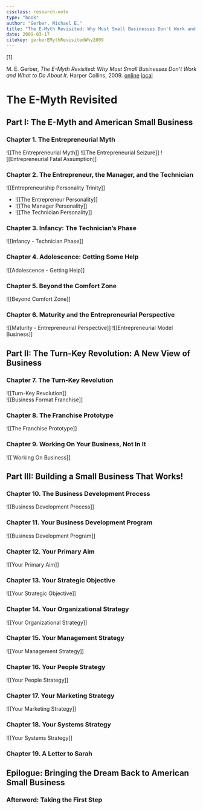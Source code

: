 ```yaml
---
cssclass: research-note
type: "book"
author: "Gerber, Michael E."
title: "The E-Myth Revisited: Why Most Small Businesses Don't Work and What to Do About It"
date: 2009-03-17
citekey: gerberEMythRevisitedWhy2009
---
```

[1]

M. E. Gerber, _The E-Myth Revisited: Why Most Small Businesses Don’t Work and What to Do About It_. Harper Collins, 2009.
[online](http://zotero.org/users/local/gmKBCdbk/items/2QCLJ9AU) [local](zotero://select/library/items/2QCLJ9AU)

# The E-Myth Revisited

## Part I: The E-Myth and American Small Business

### Chapter 1. The Entrepreneurial Myth
![[The Entrepreneurial Myth]]
![[The Entrepreneurial Seizure]] 
![[Entrepreneurial Fatal Assumption]] 

### Chapter 2. The Entrepreneur, the Manager, and the Technician
![[Entrepreneurship Personality Trinity]]
- ![[The Entrepreneur Personality]]
- ![[The Manager Personality]]
- ![[The Technician Personality]]
### Chapter 3. Infancy: The Technician’s Phase
![[Infancy - Technician Phase]] 
### Chapter 4. Adolescence: Getting Some Help
![[Adolescence - Getting Help]] 
### Chapter 5. Beyond the Comfort Zone
![[Beyond Comfort Zone]] 
### Chapter 6. Maturity and the Entrepreneurial Perspective
![[Maturity - Entrepreneurial Perspective]] 
![[Entrepreneurial Model Business]]
## Part II: The Turn-Key Revolution: A New View of Business
### Chapter 7. The Turn-Key Revolution
![[Turn-Key Revolution]]  
![[Business Format Franchise]]
### Chapter 8. The Franchise Prototype
![[The Franchise Prototype]]

### Chapter 9. Working On Your Business, Not In It
![[ Working On Business]]

## Part III: Building a Small Business That Works!
### Chapter 10. The Business Development Process
![[Business Development Process]]

### Chapter 11. Your Business Development Program
![[Business Development Program]]
### Chapter 12. Your Primary Aim
![[Your Primary Aim]]
### Chapter 13. Your Strategic Objective
![[Your Strategic Objective]]
### Chapter 14. Your Organizational Strategy
![[Your Organizational Strategy]]
### Chapter 15. Your Management Strategy
![[Your Management Strategy]]
### Chapter 16. Your People Strategy
![[Your People Strategy]]
### Chapter 17. Your Marketing Strategy
![[Your Marketing Strategy]] 
### Chapter 18. Your Systems Strategy
![[Your Systems Strategy]]

### Chapter 19. A Letter to Sarah

## Epilogue: Bringing the Dream Back to American Small Business

### Afterword: Taking the First Step
